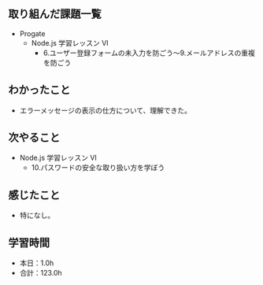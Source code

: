 ## 取り組んだ課題一覧
- Progate
  - Node.js 学習レッスン VI
    - 6.ユーザー登録フォームの未入力を防ごう〜9.メールアドレスの重複を防ごう
## わかったこと
-  エラーメッセージの表示の仕方について、理解できた。
## 次やること
- Node.js 学習レッスン VI
  - 10.パスワードの安全な取り扱い方を学ぼう
## 感じたこと
- 特になし。
## 学習時間
- 本日：1.0h
- 合計：123.0h